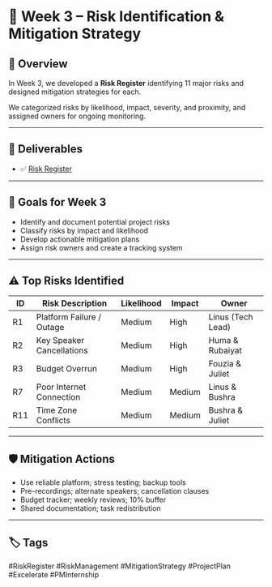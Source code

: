 # 📅 Week 3 – Risk Identification & Mitigation Strategy

## 📘 Overview

In Week 3, we developed a **Risk Register** identifying 11 major risks and designed mitigation strategies for each.

We categorized risks by likelihood, impact, severity, and proximity, and assigned owners for ongoing monitoring.

---

## 📄 Deliverables

- ✅ [Risk Register](Week-3-deliverable.pdf)

---

## 🎯 Goals for Week 3

- Identify and document potential project risks
- Classify risks by impact and likelihood
- Develop actionable mitigation plans
- Assign risk owners and create a tracking system

---

## ⚠️ Top Risks Identified

| ID | Risk Description                     | Likelihood | Impact | Owner                |
|----|---------------------------------------|------------|--------|----------------------|
| R1 | Platform Failure / Outage            | Medium     | High   | Linus (Tech Lead)    |
| R2 | Key Speaker Cancellations            | Medium     | High   | Huma & Rubaiyat      |
| R3 | Budget Overrun                       | Medium     | High   | Fouzia & Juliet      |
| R7 | Poor Internet Connection             | Medium     | Medium | Linus & Bushra       |
| R11| Time Zone Conflicts                  | Medium     | Medium | Bushra & Juliet      |

---

## 🛡️ Mitigation Actions

- Use reliable platform; stress testing; backup tools
- Pre-recordings; alternate speakers; cancellation clauses
- Budget tracker; weekly reviews; 10% buffer
- Shared documentation; task redistribution

---

## 🏷️ Tags

#RiskRegister #RiskManagement #MitigationStrategy #ProjectPlan #Excelerate #PMInternship
